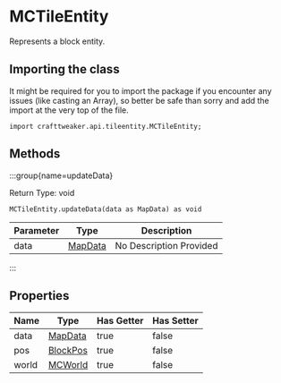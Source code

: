 # MCTileEntity

Represents a block entity.

## Importing the class

It might be required for you to import the package if you encounter any issues (like casting an Array), so better be safe than sorry and add the import at the very top of the file.
```zenscript
import crafttweaker.api.tileentity.MCTileEntity;
```


## Methods

:::group{name=updateData}

Return Type: void

```zenscript
MCTileEntity.updateData(data as MapData) as void
```

| Parameter | Type | Description |
|-----------|------|-------------|
| data | [MapData](/vanilla/api/data/MapData) | No Description Provided |


:::


## Properties

| Name | Type | Has Getter | Has Setter |
|------|------|------------|------------|
| data | [MapData](/vanilla/api/data/MapData) | true | false |
| pos | [BlockPos](/vanilla/api/util/BlockPos) | true | false |
| world | [MCWorld](/vanilla/api/world/MCWorld) | true | false |

